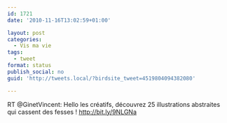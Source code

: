 ```yaml
---
id: 1721
date: '2010-11-16T13:02:59+01:00'

layout: post
categories:
  - Vis ma vie
tags:
  - tweet
format: status
publish_social: no
guid: 'http://tweets.local/?birdsite_tweet=4519804094382080'

---
```


RT @GinetVincent: Hello les créatifs, découvrez 25 illustrations abstraites qui cassent des fesses ! http://bit.ly/9NLGNa